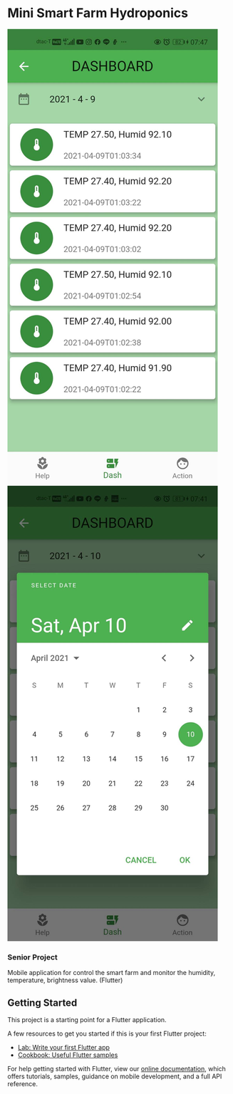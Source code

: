# Mini Smart Farm Hydroponics

<img src="/assets/images/dash.jpg" /> <img src="/assets/images/dash_date.jpg" />

### Senior Project

Mobile application for control the smart farm and monitor the humidity, temperature, brightness value. (Flutter)

## Getting Started

This project is a starting point for a Flutter application.

A few resources to get you started if this is your first Flutter project:

- [Lab: Write your first Flutter app](https://flutter.dev/docs/get-started/codelab)
- [Cookbook: Useful Flutter samples](https://flutter.dev/docs/cookbook)

For help getting started with Flutter, view our
[online documentation](https://flutter.dev/docs), which offers tutorials,
samples, guidance on mobile development, and a full API reference.
